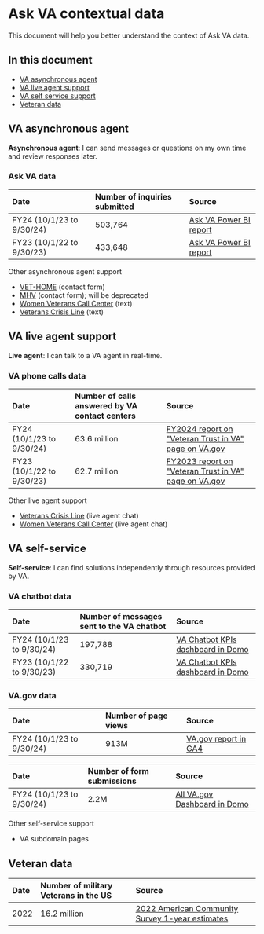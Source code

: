 # Ask VA contextual data 
This document will help you better understand the context of Ask VA data. 

## In this document
- [VA asynchronous agent](#va-asynchronous-agent)
- [VA live agent support](#va-live-agent-support)
- [VA self service support](#va-self-service-support)
- [Veteran data](#veteran-data)

## VA asynchronous agent 
**Asynchronous agent**: I can send messages or questions on my own time and review responses later.

### Ask VA data
|Date|Number of inquiries submitted|Source|
|:---|:---|:---|
|FY24 (10/1/23 to 9/30/24)|503,764|[Ask VA Power BI report](https://app.powerbigov.us/groups/me/reports/e895dbed-17f3-45d1-8219-2b3fe27b8b7e/ReportSection7ed347e0b11400be7ea1?ctid=e95f1b23-abaf-45ee-821d-b7ab251ab3bf)
|FY23 (10/1/22 to 9/30/23)|433,648|[Ask VA Power BI report](https://app.powerbigov.us/groups/me/reports/e895dbed-17f3-45d1-8219-2b3fe27b8b7e/ReportSection7ed347e0b11400be7ea1?ctid=e95f1b23-abaf-45ee-821d-b7ab251ab3bf)

Other asynchronous agent support
- [VET-HOME](https://vethome.va.gov/inquiry/) (contact form)
- [MHV](https://www.myhealth.va.gov/mhv-portal-web/contact-us) (contact form); will be deprecated
- [Women Veterans Call Center](https://www.womenshealth.va.gov/wvcc.asp) (text)
- [Veterans Crisis Line](https://www.veteranscrisisline.net/get-help-now/chat/) (text)

## VA live agent support
**Live agent**: I can talk to a VA agent in real-time.

### VA phone calls data
|Date|Number of calls answered by VA contact centers|Source|
|:---|:---|:---|
|FY24 (10/1/23 to 9/30/24)|63.6 million|[FY2024 report on "Veteran Trust in VA" page on VA.gov](https://www.va.gov/initiatives/veteran-trust-in-va/)|
|FY23 (10/1/22 to 9/30/23)|62.7 million|[FY2023 report on "Veteran Trust in VA" page on VA.gov](https://www.va.gov/initiatives/veteran-trust-in-va/)|

Other live agent support
- [Veterans Crisis Line](https://www.veteranscrisisline.net/get-help-now/chat/) (live agent chat)
- [Women Veterans Call Center](https://www.womenshealth.va.gov/wvcc.asp) (live agent chat)

## VA self-service
**Self-service**: I can find solutions independently through resources provided by VA.

### VA chatbot data
|Date|Number of messages sent to the VA chatbot|Source|
|:---|:---|:---|
|FY24 (10/1/23 to 9/30/24)|197,788|[VA Chatbot KPIs dashboard in Domo](https://va-gov.domo.com/page/939649897)
|FY23 (10/1/22 to 9/30/23)|330,719|[VA Chatbot KPIs dashboard in Domo](https://va-gov.domo.com/page/939649897)

### VA.gov data
|Date|Number of page views|Source|
|:---|:---|:---|
|FY24 (10/1/23 to 9/30/24)|913M|[VA.gov report in GA4](https://analytics.google.com/analytics/web/#/p419143770/reports/reportinghub?params=_u..nav%3Dmaui%26_u.comparisonOption%3Ddisabled%26_u.date00%3D20231001%26_u.date01%3D20240930)

|Date|Number of form submissions|Source|
|:---|:---|:---|
|FY24 (10/1/23 to 9/30/24)|2.2M|[All VA.gov Dashboard in Domo](https://va-gov.domo.com/page/939649897)

Other self-service support
- VA subdomain pages

## Veteran data
|Date|Number of military Veterans in the US|Source|
|:---|:---|:---|
|2022|16.2 million|[2022 American Community Survey 1-year estimates](https://www.census.gov/newsroom/facts-for-features/2023/veterans-day.html)
